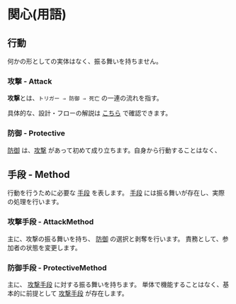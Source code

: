 # 関心(用語)
## 行動
何かの形としての実体はなく、振る舞いを持ちません。

### 攻撃 - Attack
**攻撃**とは、`トリガー ⇒ 防御 ⇒ 死亡` の一連の流れを指す。

具体的な、設計・フローの解説は [こちら](flow/attack.md) で確認できます。

### 防御 - Protective
[防御](#防御---Protective) は、[攻撃](#攻撃---attack) があって初めて成り立ちます。自身から行動することはなく、

## 手段 - Method
行動を行うために必要な [手段](#手段---method) を表します。
[手段](#手段---method) には振る舞いが存在し、実際の処理を行います。

### 攻撃手段 - AttackMethod
主に、攻撃の振る舞いを持ち、 [防御](#防御---Protective) の選択と剥奪を行います。
責務として、参加者の状態を変更します。

### 防御手段 - ProtectiveMethod
主に、 [攻撃手段](#攻撃手段---attackmethod) に対する振る舞いを持ちます。
単体で機能することはなく、基本的に前提として [攻撃手段](#攻撃手段---attackmethod) が存在します。